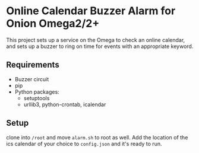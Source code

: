 # Online Calendar Buzzer Alarm for Onion Omega2/2+

This project sets up a service on the Omega to check an online calendar, and sets up a buzzer to ring on time for events with an appropriate keyword.

## Requirements

* Buzzer circuit
* pip
* Python packages:
	* setuptools
	* urllib3, python-crontab, icalendar

## Setup

clone into `/root` and move `alarm.sh` to root as well. Add the location of the ics calendar of your choice to `config.json` and it's ready to run.
